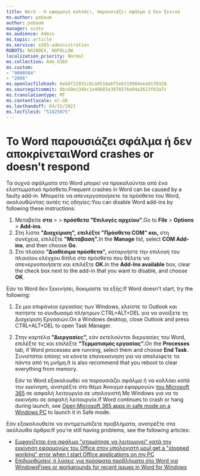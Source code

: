 ```yaml
---
title: Word - Η εφαρμογή κολλάει, παρουσιάζει σφάλμα ή δεν ξεκινά
ms.author: pebaum
author: pebaum
manager: scotv
ms.audience: Admin
ms.topic: article
ms.service: o365-administration
ROBOTS: NOINDEX, NOFOLLOW
localization_priority: Normal
ms.collection: Adm_O365
ms.custom:
- "9000584"
- "2686"
ms.openlocfilehash: 6eb8f22931c8ca0518a6f5e6219904eea01f0328
ms.sourcegitcommit: 8bc60ec34bc1e40685e3976576e04a2623f63a7c
ms.translationtype: MT
ms.contentlocale: el-GR
ms.lasthandoff: 04/15/2021
ms.locfileid: "51825875"
---
```

# <a name="word-crashes-or-doesnt-respond"></a><span data-ttu-id="18de1-102">Το Word παρουσιάζει σφάλμα ή δεν αποκρίνεται</span><span class="sxs-lookup"><span data-stu-id="18de1-102">Word crashes or doesn't respond</span></span>

<span data-ttu-id="18de1-103">Τα συχνά σφάλματα στο Word μπορεί να προκαλούνται από ένα ελαττωματικό πρόσθετο.</span><span class="sxs-lookup"><span data-stu-id="18de1-103">Frequent crashes in Word can be caused by a faulty add-in.</span></span> <span data-ttu-id="18de1-104">Μπορείτε να απενεργοποιήσετε τα πρόσθετα του Word, ακολουθώντας αυτές τις οδηγίες:</span><span class="sxs-lookup"><span data-stu-id="18de1-104">You can disable Word add-ins by following these instructions:</span></span>

1. <span data-ttu-id="18de1-105">Μεταβείτε **στα**  >    >  **πρόσθετα "Επιλογές αρχείου".**</span><span class="sxs-lookup"><span data-stu-id="18de1-105">Go to **File** > **Options** > **Add-ins**.</span></span>
2. <span data-ttu-id="18de1-106">Στη λίστα **"Διαχείριση",** **επιλέξτε "Πρόσθετα COM" και,** στη συνέχεια, επιλέξτε **"Μετάβαση".**</span><span class="sxs-lookup"><span data-stu-id="18de1-106">In the **Manage** list, select **COM Add-ins**, and then choose **Go**.</span></span>
3. <span data-ttu-id="18de1-107">Στο πλαίσιο **"Διαθέσιμα πρόσθετα",** καταργήστε την επιλογή του πλαισίου ελέγχου δίπλα στο πρόσθετο που θέλετε να απενεργοποιήσετε και επιλέξτε **OK.**</span><span class="sxs-lookup"><span data-stu-id="18de1-107">In the **Add-Ins available** box, clear the check box next to the add-in that you want to disable, and choose **OK**.</span></span>

<span data-ttu-id="18de1-108">Εάν το Word δεν ξεκινήσει, δοκιμάστε τα εξής:</span><span class="sxs-lookup"><span data-stu-id="18de1-108">If Word doesn't start, try the following:</span></span>

1.   <span data-ttu-id="18de1-109">Σε μια επιφάνεια εργασίας των Windows, κλείστε το Outlook και πατήστε το συνδυασμό πλήκτρων CTRL+ALT+DEL για να ανοίξετε τη Διαχείριση Εργασιών.</span><span class="sxs-lookup"><span data-stu-id="18de1-109">On a Windows desktop, close Outlook and press CTRL+ALT+DEL to open Task Manager.</span></span> 
2. <span data-ttu-id="18de1-110">Στην καρτέλα **"Διεργασίες",** εάν εκτελούνται διεργασίες του Word, επιλέξτε τις και επιλέξτε **"Τερματισμός εργασίας".**</span><span class="sxs-lookup"><span data-stu-id="18de1-110">On the **Processes** tab, if Word processes are running, select them and choose **End Task**.</span></span> <span data-ttu-id="18de1-111">Συνιστάται επίσης να κάνετε επανεκκίνηση για να απαλείφετε τα πάντα από τη μνήμη.</span><span class="sxs-lookup"><span data-stu-id="18de1-111">It is also recommend that you reboot to clear everything from memory.</span></span>

    <span data-ttu-id="18de1-112">Εάν το Word εξακολουθεί να παρουσιάζει σφάλμα ή να κολλάει κατά την εκκίνηση, ανατρέξτε στο θέμα Άνοιγμα εφαρμογών [του Microsoft 365](https://support.office.com/article/Open-Office-apps-in-safe-mode-on-a-Windows-PC-dedf944a-5f4b-4afb-a453-528af4f7ac72) σε ασφαλή λειτουργία σε υπολογιστή Με Windows για να το εκκινήσει σε ασφαλή λειτουργία.</span><span class="sxs-lookup"><span data-stu-id="18de1-112">If Word continues to crash or hang during launch, see [Open Microsoft 365 apps in safe mode on a Windows PC](https://support.office.com/article/Open-Office-apps-in-safe-mode-on-a-Windows-PC-dedf944a-5f4b-4afb-a453-528af4f7ac72) to launch it in Safe mode.</span></span>

<span data-ttu-id="18de1-113">Εάν εξακολουθείτε να αντιμετωπίζετε προβλήματα, ανατρέξτε στα ακόλουθα άρθρα:</span><span class="sxs-lookup"><span data-stu-id="18de1-113">If you're still having problems, see the following articles:</span></span> 
- [<span data-ttu-id="18de1-114">Εμφανίζεται ένα σφάλμα "σταμάτησε να λειτουργεί" κατά την εκκίνηση εφαρμογών του Office στον υπολογιστή μου</span><span class="sxs-lookup"><span data-stu-id="18de1-114">I get a "stopped working" error when I start Office applications on my PC</span></span>](https://support.office.com/article/52bd7985-4e99-4a35-84c8-2d9b8301a2fa)
- [<span data-ttu-id="18de1-115">Επιδιορθώσεις ή λύσεις για πρόσφατα προβλήματα στο Word για Windows</span><span class="sxs-lookup"><span data-stu-id="18de1-115">Fixes or workarounds for recent issues in Word for Windows</span></span>](https://support.office.com/article/bf6bf17c-2807-4871-83ce-e337ae8f0b86)